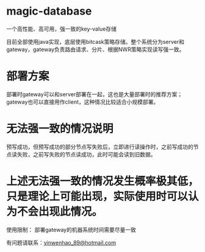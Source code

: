 # magic-database
一个高性能、高可用，强一致的key-value存储

目前全部使用java实现，底层使用bitcask策略存储。整个系统分为server和gateway，gateway负责路由请求、分片、根据NWR策略实现读写强一致。

# 部署方案
部署时gateway可以和server部署在一起，这也是大量部署时的推荐方案；gateway也可以直接用作client，这种情况比较适合小规模部署。

# 无法强一致的情况说明
预写成功，但预写成功的部分节点写失败后，立即进行读操作时，之前写成功的节点读失败，之前写失败的节点读成功，此时可能会读到旧数据。

# 上述无法强一致的情况发生概率极其低，只是理论上可能出现，实际使用时可以认为不会出现此情况。

使用限制：
部署gateway的机器系统时间需要尽量一致

有问题请联系：yinwenhao_89@hotmail.com

